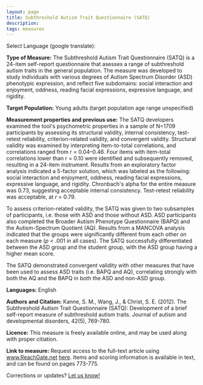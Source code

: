 ```yaml
---
layout: page
title: Subthreshold Autism Trait Questionnaire (SATQ)
description:
tags: measures
---
```


Select Language (google translate):  

<div id="google_translate_element"></div><script type="text/javascript">
function googleTranslateElementInit() {
  new google.translate.TranslateElement({pageLanguage: 'en', layout: google.translate.TranslateElement.InlineLayout.SIMPLE, gaTrack: true, gaId: 'UA-64320648-1'}, 'google_translate_element');
}
</script><script type="text/javascript" src="//translate.google.com/translate_a/element.js?cb=googleTranslateElementInit"></script>  

**Type of Measure:** The Subthreshold Autism Trait Questionnaire (SATQ) is a 24-item self-report questionnaire that asesses a range of subthreshold autism traits in the general population. The measure was developed to study individuals with various degrees of Autism Spectrum Disorder (ASD) phenotypic expression, and reflect five subdomains: social interaction and enjoyment, oddness, reading facial expressions, expressive language, and rigidity.   

**Target Population:** Young adults (target population age range unspecified)

**Measurement properties and previous use:** The SATQ developers examined the tool's psychometric properties in a sample of N=1709 participants by assessing its structural validity, internal consistency, test-retest reliability, criterion-related validity, and convergent validity. Structural validity was examined by interpreting item-to-total correlations, and correlations ranged from r = 0.04–0.46. Four items with item-total correlations lower than r = 0.10 were identified and subsequently removed, resulting in a 24-item instrument. Results from an exploratory factor analysis indicated a 5-factor solution, which was labeled as the following: social interaction and enjoyment, oddness, reading facial expressions, expressive language, and rigidity. Chronbach's alpha for the entire measure was 0.73, suggesting acceptable internal consistency. Test-retest reliability was acceptable, at *r* = 0.79.   

To assess criterion-related validity, the SATQ was given to two subsamples of participants, i.e. those with ASD and those without ASD. ASD participants also completed the Broader Autism Phenotype Questionnaire (BAPQ) and the Autism-Spectrum Quotient (AQ). Results from a MANCOVA analysis indicated that the groups were significantly different from each other on each measure (*p* < .001 in all cases). The SATQ successfully differentiated between the ASD group and the student group, with the ASD group having a higher mean score.   

The SATQ demonstrated convergent validity with other measures that have been used to assess ASD traits (i.e. BAPQ and AQ), correlating strongly with both the AQ and the BAPQ in both the ASD and non-ASD group.

**Languages:** English 

**Authors and Citation:** Kanne, S. M., Wang, J., & Christ, S. E. (2012). The Subthreshold Autism Trait Questionnaire (SATQ): Development of a brief self-report measure of subthreshold autism traits. Journal of autism and developmental disorders, 42(5), 769-780.

**Licence:** This measure is freely available online, and may be used along with proper citiation. 

**Link to measure:** Request access to the full-text article using www.ReachGate.net [here](https://www.researchgate.net/publication/51240713_The_Subthreshold_Autism_Trait_Questionnaire_SATQ_Development_of_a_Brief_Self-Report_Measure_of_Subthreshold_Autism_Traits). Items and scoring information is available in text, and can be found on pages 773-775.

Corrections or updates? [Let us know!](http://disabilitymeasures.org/contact)
